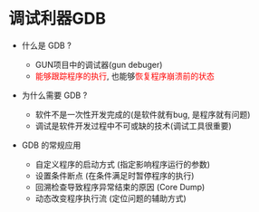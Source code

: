 # 调试利器GDB
- 什么是 GDB ?
    - GUN项目中的调试器(gun debuger)
    - <font color=red>能够跟踪程序的执行</font>, 也能够<font color=red>恢复程序崩溃前的状态</font>
- 为什么需要 GDB ?
    - 软件不是一次性开发完成的(是软件就有bug, 是程序就有问题)
    - 调试是软件开发过程中不可或缺的技术(调试工具很重要)

- GDB 的常规应用
    - 自定义程序的启动方式 (指定影响程序运行的参数)
    - 设置条件断点 (在条件满足时暂停程序的执行)
    - 回溯检查导致程序异常结束的原因 (Core Dump)
    - 动态改变程序执行流 (定位问题的辅助方式)



